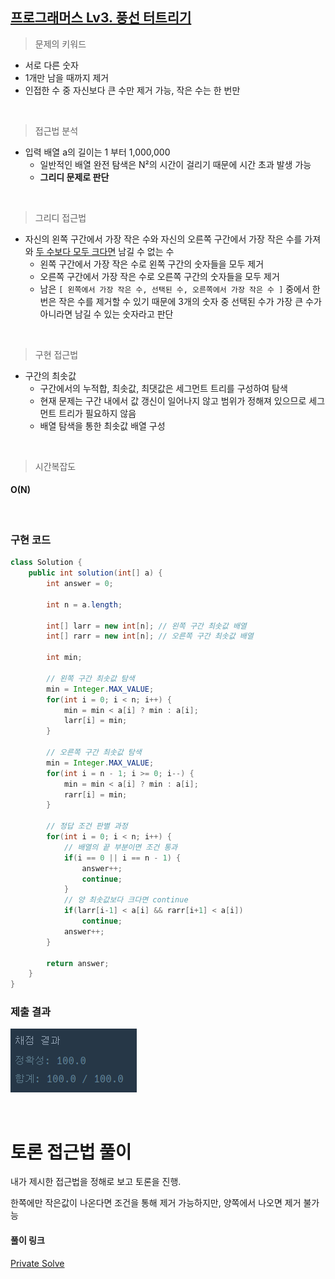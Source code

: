 ## [프로그래머스 Lv3. 풍선 터트리기](https://school.programmers.co.kr/learn/courses/30/lessons/68646)

> 문제의 키워드

- 서로 다른 숫자
- 1개만 남을 때까지 제거
- 인접한 수 중 자신보다 큰 수만 제거 가능, 작은 수는 한 번만

<br/>

> 접근법 분석

- 입력 배열 a의 길이는 1 부터 1,000,000
  - 일반적인 배열 완전 탐색은 N²의 시간이 걸리기 때문에 시간 초과 발생 가능
  - <strong>그리디 문제로 판단</strong>

<br/>

> 그리디 접근법

- 자신의 왼쪽 구간에서 가장 작은 수와 자신의 오른쪽 구간에서 가장 작은 수를 가져와 <u>두 수보다 모두 크다면</u> 남길 수 없는 수
  - 왼쪽 구간에서 가장 작은 수로 왼쪽 구간의 숫자들을 모두 제거
  - 오른쪽 구간에서 가장 작은 수로 오른쪽 구간의 숫자들을 모두 제거
  - 남은 `[ 왼쪽에서 가장 작은 수, 선택된 수, 오른쪽에서 가장 작은 수 ]` 중에서 한 번은 작은 수를 제거할 수 있기 때문에 3개의 숫자 중 선택된 수가 가장 큰 수가 아니라면 남길 수 있는 숫자라고 판단

<br/>

> 구현 접근법

- 구간의 최솟값
  - 구간에서의 누적합, 최솟값, 최댓값은 세그먼트 트리를 구성하여 탐색
  - 현재 문제는 구간 내에서 값 갱신이 일어나지 않고 범위가 정해져 있으므로 세그먼트 트리가 필요하지 않음
  - 배열 탐색을 통한 최솟값 배열 구성

<br/>

> 시간복잡도

#### O(N)

<br/>

### 구현 코드

```java
class Solution {
    public int solution(int[] a) {
        int answer = 0;

        int n = a.length;

        int[] larr = new int[n]; // 왼쪽 구간 최솟값 배열
        int[] rarr = new int[n]; // 오른쪽 구간 최솟값 배열

        int min;

        // 왼쪽 구간 최솟값 탐색
        min = Integer.MAX_VALUE;
        for(int i = 0; i < n; i++) {
            min = min < a[i] ? min : a[i];
            larr[i] = min;
        }

        // 오른쪽 구간 최솟값 탐색
        min = Integer.MAX_VALUE;
        for(int i = n - 1; i >= 0; i--) {
            min = min < a[i] ? min : a[i];
            rarr[i] = min;
        }

        // 정답 조건 판별 과정
        for(int i = 0; i < n; i++) {
            // 배열의 끝 부분이면 조건 통과
            if(i == 0 || i == n - 1) {
                answer++;
                continue;
            }
            // 양 최솟값보다 크다면 continue
            if(larr[i-1] < a[i] && rarr[i+1] < a[i])
                continue;
            answer++;
        }

        return answer;
    }
}
```

### 제출 결과

![제출결과](./result.png)

<br>

# 토론 접근법 풀이

<p> 내가 제시한 접근법을 정해로 보고 토론을 진행.</p>
<p> 한쪽에만 작은값이 나온다면 조건을 통해 제거 가능하지만, 양쪽에서 나오면 제거 불가능 </p>

#### 풀이 링크

[Private Solve](https://github.com/The-Four-Error-Pickers/Algorithm-Study/tree/main/Private%20Solve/프로그래머스/68646.%20%ED%92%8D%EC%84%A0%20%ED%84%B0%ED%8A%B8%EB%A6%AC%EA%B8%B0/ChanHyeok/2024-10-27T205857)
